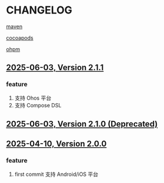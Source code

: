 # CHANGELOG

[maven](https://repo1.maven.org/maven2/com/tencent/kuikly-open/)

[cocoapods](https://cocoapods.org/pods/OpenKuiklyIOSRender)

[ohpm](https://ohpm.openharmony.cn/#/cn/detail/@kuikly-open%2Frender)

## [2025-06-03, Version 2.1.1](https://github.com/Tencent-TDS/KuiklyUI/tree/2.1.1)
### feature
1. 支持 Ohos 平台
2. 支持 Compose DSL

## [2025-06-03, Version 2.1.0 (Deprecated)](https://github.com/Tencent-TDS/KuiklyUI/tree/2.1.0)

## [2025-04-10, Version 2.0.0](https://github.com/Tencent-TDS/KuiklyUI/tree/2.0.0)
### feature
1. first commit 支持 Android/iOS 平台